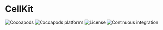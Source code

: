 # CellKit

![Cocoapods](https://img.shields.io/cocoapods/v/CellKit.svg)
![Cocoapods platforms](https://img.shields.io/cocoapods/p/CellKit.svg)
![License](https://img.shields.io/cocoapods/l/CellKit.svg)
![Continuous integration](https://img.shields.io/bitrise/57c06040e101a852.svg?token=xvYC9NW6ZszIzFdjkapmVg)

